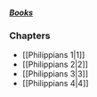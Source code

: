 ##### *[Books](--%20Bible%20--.md)*

### Chapters
- [[Philippians 1|1]]
- [[Philippians 2|2]]
- [[Philippians 3|3]]
- [[Philippians 4|4]]
